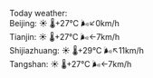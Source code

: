 Today weather:  
Beijing: ☀️ 🌡️+27°C 🌬️↙0km/h  
Tianjin: ☀️ 🌡️+27°C 🌬️←7km/h  
Shijiazhuang: ☀️ 🌡️+29°C 🌬️↖11km/h  
Tangshan: ☀️ 🌡️+27°C 🌬️←7km/h  
